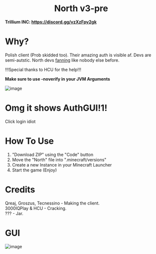 <h1 align="center">North v3-pre</h1>

**Trillium INC: https://discord.gg/vzXzFpv2gk**

# Why?
Polish client (Prob skidded too). Their amazing auth is visible af. Devs are semi-autstic. North devs [fanning](https://media.discordapp.net/attachments/1139514935743885353/1161318281882370193/image.png?ex=6537dcee&is=652567ee&hm=13febfcefc5a6de3d363c09dfe99f126c1fbc993c4fb992c0c55a7ac64eaea8a&=&width=564&height=570) like nobody else before.

!!!Special thanks to HCU for the help!!!

**Make sure to use -noverify in your JVM Arguments**

![image](https://media.discordapp.net/attachments/1139492863537860689/1145792961624416376/259542387-55db9418-0bd4-42bd-85be-dd77d5de4852.png?width=645&height=118)

# Omg it shows AuthGUI!1!

Click login idiot

# How To Use
1. "Download ZIP" using the "Code" button
2. Move the "North" file into ".minecraft/versions"
3. Create a new Instance in your Minecraft Launcher
4. Start the game (Enjoy)

# Credits

Qreaj, Groszus, Tecnessino - Making the client. <br>
3000IQPlay & HCU - Cracking. <br>
??? - Jar.

# GUI
![image](https://media.discordapp.net/attachments/1143170663658553434/1161322234292490391/image.png?ex=6537e09c&is=65256b9c&hm=2694c727bd33235d1c8e7edc943161e849206edd9dcd896d195c38189574f4c0&=&width=1101&height=619)
